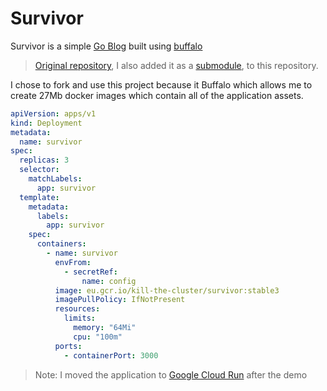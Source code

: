 # Survivor

Survivor is a simple [Go Blog](https://github.com/mikaelm1/Blog-App-Buffalo) built using [buffalo](https://github.com/gobuffalo/buffalo)

> [Original repository](https://github.com/danacr/survivor), I also added it as a [submodule](../survivor/README.md), to this repository.

I chose to fork and use this project because it Buffalo which allows me to create 27Mb docker images which contain all of the application assets.

```yaml
apiVersion: apps/v1
kind: Deployment
metadata:
  name: survivor
spec:
  replicas: 3
  selector:
    matchLabels:
      app: survivor
  template:
    metadata:
      labels:
        app: survivor
    spec:
      containers:
        - name: survivor
          envFrom:
            - secretRef:
                name: config
          image: eu.gcr.io/kill-the-cluster/survivor:stable3
          imagePullPolicy: IfNotPresent
          resources:
            limits:
              memory: "64Mi"
              cpu: "100m"
          ports:
            - containerPort: 3000
```

> Note: I moved the application to [Google Cloud Run](https://cloud.google.com/run) after the demo
